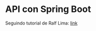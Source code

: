 # API con Spring Boot

Seguindo tutorial de Ralf Lima: [link](https://www.youtube.com/playlist?list=PLWXw8Gu52TRI0usqoSTLrioF6NPp-3msb)